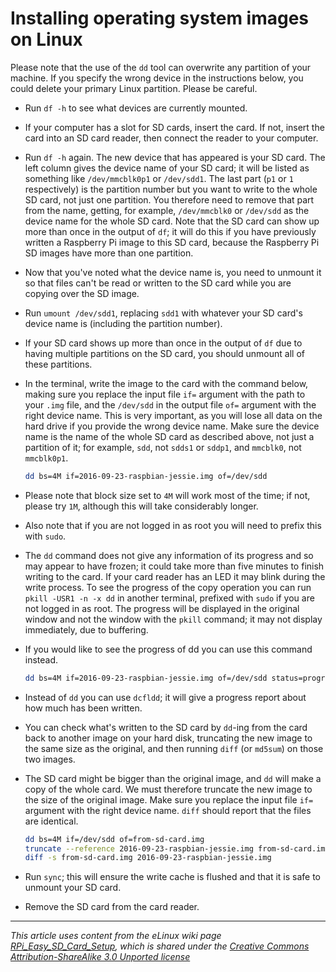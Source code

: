 # Installing operating system images on Linux

Please note that the use of the `dd` tool can overwrite any partition of your machine. If you specify the wrong device in the instructions below, you could delete your primary Linux partition. Please be careful.

- Run `df -h` to see what devices are currently mounted.

- If your computer has a slot for SD cards, insert the card. If not, insert the card into an SD card reader, then connect the reader to your computer.

- Run `df -h` again. The new device that has appeared is your SD card. The left column gives the device name of your SD card; it will be listed as something like `/dev/mmcblk0p1` or `/dev/sdd1`. The last part (`p1` or `1` respectively) is the partition number but you want to write to the whole SD card, not just one partition. You therefore need to remove that part from the name, getting, for example, `/dev/mmcblk0` or `/dev/sdd` as the device name for the whole SD card. Note that the SD card can show up more than once in the output of `df`; it will do this if you have previously written a Raspberry Pi image to this SD card, because the Raspberry Pi SD images have more than one partition.

- Now that you've noted what the device name is, you need to unmount it so that files can't be read or written to the SD card while you are copying over the SD image.

- Run `umount /dev/sdd1`, replacing `sdd1` with whatever your SD card's device name is (including the partition number).

- If your SD card shows up more than once in the output of `df` due to having multiple partitions on the SD card, you should unmount all of these partitions.

- In the terminal, write the image to the card with the command below, making sure you replace the input file `if=` argument with the path to your `.img` file, and the `/dev/sdd` in the output file `of=` argument with the right device name. This is very important, as you will lose all data on the hard drive if you provide the wrong device name. Make sure the device name is the name of the whole SD card as described above, not just a partition of it; for example, `sdd`, not `sdds1` or `sddp1`, and `mmcblk0`, not `mmcblk0p1`.

    ```bash
    dd bs=4M if=2016-09-23-raspbian-jessie.img of=/dev/sdd
    ```

- Please note that block size set to `4M` will work most of the time; if not, please try `1M`, although this will take considerably longer.

- Also note that if you are not logged in as root you will need to prefix this with `sudo`.

- The `dd` command does not give any information of its progress and so may appear to have frozen; it could take more than five minutes to finish writing to the card. If your card reader has an LED it may blink during the write process. To see the progress of the copy operation you can run `pkill -USR1 -n -x dd` in another terminal, prefixed with `sudo` if you are not logged in as root. The progress will be displayed in the original window and not the window with the `pkill` command; it may not display immediately, due to buffering.

- If you would like to see the progress of dd you can use this command instead.

    ```bash
    dd bs=4M if=2016-09-23-raspbian-jessie.img of=/dev/sdd status=progress
    ```

- Instead of `dd` you can use `dcfldd`; it will give a progress report about how much has been written.

- You can check what's written to the SD card by `dd`-ing from the card back to another image on your hard disk, truncating the new image to the same size as the original, and then running `diff` (or `md5sum`) on those two images.

- The SD card might be bigger than the original image, and `dd` will make a copy of the whole card. We must therefore truncate the new image to the size of the original image. Make sure you replace the input file `if=` argument with the right device name. `diff` should report that the files are identical.

    ```bash
    dd bs=4M if=/dev/sdd of=from-sd-card.img
    truncate --reference 2016-09-23-raspbian-jessie.img from-sd-card.img
    diff -s from-sd-card.img 2016-09-23-raspbian-jessie.img
    ```

- Run `sync`; this will ensure the write cache is flushed and that it is safe to unmount your SD card.

- Remove the SD card from the card reader.

---

*This article uses content from the eLinux wiki page [RPi_Easy_SD_Card_Setup](http://elinux.org/RPi_Easy_SD_Card_Setup), which is shared under the [Creative Commons Attribution-ShareAlike 3.0 Unported license](http://creativecommons.org/licenses/by-sa/3.0/)*
